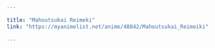 ```yaml
---

title: "Mahoutsukai Reimeki"
link: "https://myanimelist.net/anime/48842/Mahoutsukai_Reimeiki"
   
---
```

